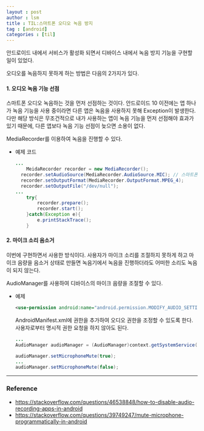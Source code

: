 ```yaml
---
layout : post
author : lsm
title : TIL:스마트폰 오디오 녹음 방지
tag : [android]
categories : [til]
---
```




안드로이드 내에서 서비스가 활성화 되면서 디바이스 내에서 녹음 방지 기능을 구현할 일이 있었다.

오디오를 녹음하지 못하게 하는 방법은 다음의 2가지가 있다.



#### 1. 오디오 녹음 기능 선점

스마트폰 오디오 녹음하는 것을 먼저 선점하는 것이다. 안드로이드 10 이전에는 앱 하나가 녹음 기능을 사용 중이라면 다른 앱은 녹음을 사용하지 못해 Exception이 발생한다. 다만 해당 방식은 무조건적으로 내가 사용하는 앱이 녹음 기능을 먼저 선점해야 효과가 있기 때문에, 다른 앱보다 녹음 기능 선점이 늦으면 소용이 없다.

MediaRecorder를 이용하여 녹음을 진행할 수 있다.

- 예제 코드

  ```java
  ...
      MeidaRecorder recorder = new MediaRecorder();
  	recorder.setAudioSource(MediaRecorder.AudioSource.MIC); // 스마트폰 마이크로 녹음 소스 지정
  	recorder.setOutputFormat(MediaRecorder.OutputFormat.MPEG_4);
  	recorder.setOutputFile("/dev/null");
  ...
      try{
          recorder.prepare();
          recorder.start();
      }catch(Exception e){
          e.printStackTrace();
      }
  ```



#### 2. 마이크 소리 음소거

이번에 구현하면서 사용한 방식이다. 사용자가 마이크 소리를 조절하지 못하게 하고 마이크 음량을 음소거 상태로 만들면 녹음기에서 녹음을 진행하더라도 어떠한 소리도 녹음이 되지 않는다.

AudioManager를 사용하여 디바이스의 마이크 음량을 조절할 수 있다.

- 예제

  ```xml
  <use-permission android:name="android.permission.MODIFY_AUDIO_SETTINGS" />
  ```

  AndroidManifest.xml에 권한을 추가하여 오디오 권한을 조정할 수 있도록 한다. 사용자로부터 명시적 권한 요청을 하지 않아도 된다.

  

  ```java
  ...
  AudioManager audioManager = (AudioManager)context.getSystemService(Context.AUDIO_SERVICE);
  
  audioManager.setMicrophoneMute(true);
  ...
  audioManager.setMicrophoneMute(false);
  ```

  



---

### Reference

- https://stackoverflow.com/questions/46538848/how-to-disable-audio-recording-apps-in-android
- https://stackoverflow.com/questions/39749247/mute-microphone-programmatically-in-android